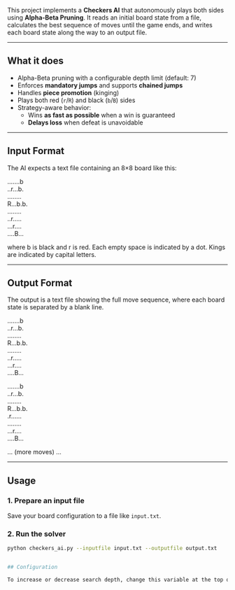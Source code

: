 This project implements a **Checkers AI** that autonomously plays both sides using **Alpha-Beta Pruning**. It reads an initial board state from a file, calculates the best sequence of moves until the game ends, and writes each board state along the way to an output file.

---

## What it does

- Alpha-Beta pruning with a configurable depth limit (default: 7)
- Enforces **mandatory jumps** and supports **chained jumps**
- Handles **piece promotion** (kinging)
- Plays both red (`r`/`R`) and black (`b`/`B`) sides
- Strategy-aware behavior:
  - Wins **as fast as possible** when a win is guaranteed
  - **Delays loss** when defeat is unavoidable

---

## Input Format

The AI expects a text file containing an 8×8 board like this:

.......b  
..r...b.  
........  
R...b.b.  
........  
..r.....  
...r....  
....B...  

where b is black and r is red. Each empty space is indicated by a dot. Kings are indicated by 
capital letters.

---

## Output Format

The output is a text file showing the full move sequence, where each board state is separated by a blank line.

.......b  
..r...b.  
........  
R...b.b.  
........  
..r.....  
...r....  
....B...  

.......b  
..r...b.  
........  
R...b.b.  
.r......  
........  
...r....  
....B...  

... (more moves) ...


---

## Usage

### 1. Prepare an input file

Save your board configuration to a file like `input.txt`.

### 2. Run the solver

```bash
python checkers_ai.py --inputfile input.txt --outputfile output.txt


## Configuration

To increase or decrease search depth, change this variable at the top of the file: depth_limit



